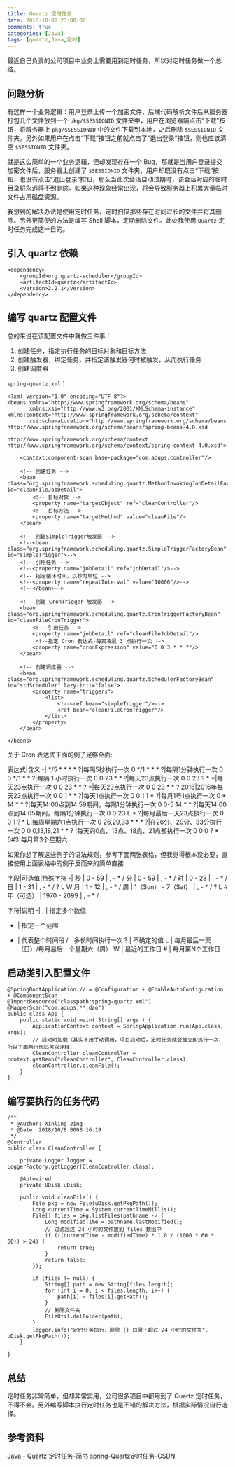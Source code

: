 ```yaml
---
title: Quartz 定时任务
date: 2018-10-08 23:00:00
comments: true
categories: [Java]
tags: [quartz,Java,定时]
---
```


最近自己负责的公司项目中业务上需要用到定时任务，所以对定时任务做一个总结。

<!-- more -->

## 问题分析

有这样一个业务逻辑：用户登录上传一个加密文件，后端代码解析文件后从服务器打包几个文件放到一个 `pkg/$SESSIONID` 文件夹中，用户在浏览器端点击“下载”按钮，将服务器上 `pkg/$SESSIONID` 中的文件下载到本地，之后删除 `$SESSIONID` 文件夹。另外如果用户在点击“下载”按钮之前就点击了“退出登录”按钮，则也应该清空 `$SESSIONID` 文件夹。

就是这么简单的一个业务逻辑，但却发现存在一个 Bug，那就是当用户登录提交加密文件后，服务器上创建了 `$SESSIONID` 文件夹，用户却既没有点击“下载”按钮，也没有点击“退出登录”按钮，那么当此次会话自动过期时，该会话对应的临时目录将永远得不到删除。如果这种现象经常出现，将会导致服务器上积累大量临时文件占用磁盘资源。

我想到的解决办法是使用定时任务，定时扫描那些存在时间过长的文件并将其删除。另外更简便的方法是编写 Shell 脚本，定期删除文件。此处我使用 `Quartz` 定时任务完成这一目的。

## 引入 quartz 依赖

```
<dependency>
    <groupId>org.quartz-scheduler</groupId>
    <artifactId>quartz</artifactId>
    <version>2.2.1</version>
</dependency>
```

## 编写 quartz 配置文件

总的来说在该配置文件中就做三件事：
1. 创建任务，指定执行任务的目标对象和目标方法
2. 创建触发器，绑定任务，并指定该触发器何时被触发，从而执行任务
3. 创建调度器

`spring-quartz.xml`：

```
<?xml version="1.0" encoding="UTF-8"?>
<beans xmlns="http://www.springframework.org/schema/beans"
       xmlns:xsi="http://www.w3.org/2001/XMLSchema-instance" xmlns:context="http://www.springframework.org/schema/context"
       xsi:schemaLocation="http://www.springframework.org/schema/beans http://www.springframework.org/schema/beans/spring-beans-4.0.xsd
                            http://www.springframework.org/schema/context http://www.springframework.org/schema/context/spring-context-4.0.xsd">

    <context:component-scan base-package="com.adups.controller"/>

    <!-- 创建任务 -->
    <bean class="org.springframework.scheduling.quartz.MethodInvokingJobDetailFactoryBean" id="cleanFileJobDetail">
        <!-- 目标对象 -->
        <property name="targetObject" ref="cleanController"/>
        <!-- 目标方法 -->
        <property name="targetMethod" value="cleanFile"/>
    </bean>

    <!-- 创建SimpleTrigger触发器 -->
    <!--<bean class="org.springframework.scheduling.quartz.SimpleTriggerFactoryBean" id="simpleTrigger">-->
    <!-- 引用任务 -->
    <!--<property name="jobDetail" ref="jobDetail"/>-->
    <!-- 指定循环时间，以秒为单位 -->
    <!--<property name="repeatInterval" value="10000"/>-->
    <!--</bean>-->

    <!-- 创建 CronTrigger 触发器 -->
    <bean class="org.springframework.scheduling.quartz.CronTriggerFactoryBean" id="cleanFileCronTrigger">
        <!-- 引用任务 -->
        <property name="jobDetail" ref="cleanFileJobDetail"/>
         <!--指定 Cron 表达式-每天凌晨 3 点执行一次 -->
        <property name="cronExpression" value="0 0 3 * * ?"/>
    </bean>

    <!-- 创建调度器 -->
    <bean class="org.springframework.scheduling.quartz.SchedulerFactoryBean" id="stdScheduler" lazy-init="false">
        <property name="triggers">
            <list>
                <!--<ref bean="simpleTrigger"/>-->
                <ref bean="cleanFileCronTrigger"/>
            </list>
        </property>
    </bean>

</beans>
```

关于 Cron 表达式下面的例子足够全面:

表达式|含义
-|
&#42;/5 &#42; &#42; &#42; &#42; ?|每隔5秒执行一次
0 &#42;/1 &#42; &#42; &#42; ?|每隔1分钟执行一次
0 0 &#42;/1 &#42; &#42; ?|每隔 1 小时执行一次
0 0 23 &#42; &#42; ?|每天23点执行一次
0 0 23 ? &#42; &#42;|每天23点执行一次
0 0 23 &#42; &#42; ? &#42;|每天23点执行一次
0 0 23 &#42; &#42; ? 2016|2016年每天23点执行一次
0 0 1 &#42; &#42; ?|每天1点执行一次
0 0 1 1 &#42; ?|每月1号1点执行一次
0 &#42; 14 &#42; &#42; ?|每天14:00点到14:59期间，每隔1分钟执行一次
0 0-5 14 &#42; &#42; ?|每天14:00点到14:05期间，每隔1分钟执行一次
0 0 23 L &#42; ?|每月最后一天23点执行一次
0 0 1 ? &#42; L|每周星期六1点执行一次
0 26,29,33 &#42; &#42; &#42; ?|在26分、29分、33分执行一次
0 0 0,13,18,21 &#42; &#42; ?	|每天的0点、13点、18点、21点都执行一次
0 0 0 ? &#42; 6#3|每月第3个星期六

如果你想了解这些例子的语法规则，参考下面两张表格，但我觉得根本没必要，直接使用上面表格中的例子反而来的简单直接

字段|可选值|特殊字符
-|
秒 | 0 - 59 | , - * / 
分 | 0 - 59 | , - * / 
时 | 0 - 23 | , - * / 
日 | 1 - 31 | , - * / ? L W 
月 | 1 - 12 | , - * / 
周 | 1（Sun） - 7（Sat） | , - * / ? L # 
年（可选） | 1970 - 2099 | , - * / 

字符|说明
-|
, | 指定多个数值 
- | 指定一个范围 
* | 代表整个时间段 
/ | 多长时间执行一次 
? | 不确定的值 
L | 每月最后一天（日）/每月最后一个星期六（周） 
W | 最近的工作日 
&#35; | 每月第N个工作日 

## 启动类引入配置文件

```
@SpringBootApplication // = @Configuration + @EnableAutoConfiguration + @ComponentScan
@ImportResource("classpath:spring-quartz.xml")
@MapperScan("com.adups.**.dao")
public class App {
    public static void main( String[] args ) {
        ApplicationContext context = SpringApplication.run(App.class, args);
        // 启动时加载（其实不用手动调用，项目启动后，定时任务就会被立即执行一次，所以下面两行代码可以注释）
        CleanController cleanController = context.getBean("cleanController", CleanController.class);
        cleanController.cleanFile();
    }
}
```

## 编写要执行的任务代码

```
/**
 * @Author: Xinling Jing
 * @Date: 2018/10/8 0008 16:19
 */
@Controller
public class CleanController {

    private Logger logger = LoggerFactory.getLogger(CleanController.class);

    @Autowired
    private UDisk uDisk;

    public void cleanFile() {
        File pkg = new File(uDisk.getPkgPath());
        Long currentTime = System.currentTimeMillis();
        File[] files = pkg.listFiles(pathname -> {
            Long modifiedTime = pathname.lastModified();
            // 过滤超过 24 小时的文件放到 files 数组中
            if (((currentTime - modifiedTime) * 1.0 / (1000 * 60 * 60)) > 24) {
                return true;
            }
            return false;
        });

        if (files != null) {
            String[] path = new String[files.length];
            for (int i = 0; i < files.length; i++) {
                path[i] = files[i].getPath();
            }
            // 删除文件夹
            FileUtil.delFolder(path);
        }
        logger.info("定时任务执行，删除 {} 目录下超过 24 小时的文件夹", uDisk.getPkgPath());
    }

}
```

## 总结

定时任务非常简单，但却非常实用，公司很多项目中都用到了 Quartz 定时任务，不得不会。另外编写脚本执行定时任务也是不错的解决方法，根据实际情况自行选择。

## 参考资料

[Java - Quartz 定时任务-简书](https://www.jianshu.com/p/13623119cb5b)
[spring-Quartz定时任务-CSDN](https://blog.csdn.net/zhemeban/article/details/76022134)
